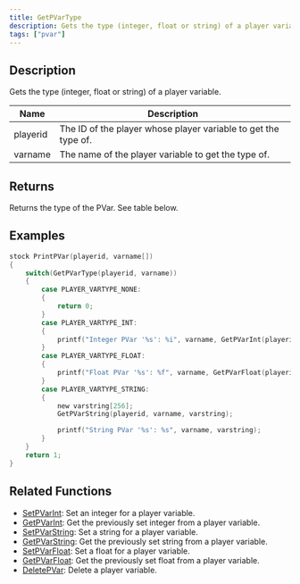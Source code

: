 ```yaml
---
title: GetPVarType
description: Gets the type (integer, float or string) of a player variable.
tags: ["pvar"]
---
```


## Description

Gets the type (integer, float or string) of a player variable.

| Name     | Description                                                    |
| -------- | -------------------------------------------------------------- |
| playerid | The ID of the player whose player variable to get the type of. |
| varname  | The name of the player variable to get the type of.            |

## Returns

Returns the type of the PVar. See table below.

## Examples

```c
stock PrintPVar(playerid, varname[])
{
    switch(GetPVarType(playerid, varname))
    {
        case PLAYER_VARTYPE_NONE:
        {
            return 0;
        }
        case PLAYER_VARTYPE_INT:
        {
            printf("Integer PVar '%s': %i", varname, GetPVarInt(playerid, varname));
        }
        case PLAYER_VARTYPE_FLOAT:
        {
            printf("Float PVar '%s': %f", varname, GetPVarFloat(playerid, varname));
        }
        case PLAYER_VARTYPE_STRING:
        {
            new varstring[256];
            GetPVarString(playerid, varname, varstring);

            printf("String PVar '%s': %s", varname, varstring);
        }
    }
    return 1;
}
```

## Related Functions

- [SetPVarInt](SetPVarInt): Set an integer for a player variable.
- [GetPVarInt](GetPVarInt): Get the previously set integer from a player variable.
- [SetPVarString](SetPVarString): Set a string for a player variable.
- [GetPVarString](GetPVarString): Get the previously set string from a player variable.
- [SetPVarFloat](SetPVarFloat): Set a float for a player variable.
- [GetPVarFloat](GetPVarFloat): Get the previously set float from a player variable.
- [DeletePVar](DeletePVar): Delete a player variable.
